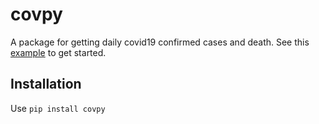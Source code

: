 # covpy 

A package for getting daily covid19 confirmed cases and death. See this [example](https://github.com/pearsedoolin/covpy/blob/master/covpy_example.ipynb) to get started.

## Installation

Use `pip install covpy`


